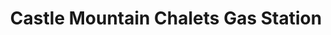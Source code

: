 ---
title: "Castle Mountain Chalets Gas Station"
url: /castle-junction/castle-mountain-chalets-gas-station/
shop: shop
---
